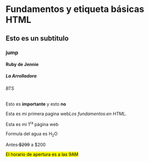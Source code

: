 <!DOCTYPE html>
<html lang="en">
<head>
    <meta charset="UTF-8">
    <meta name="viewport" content="width=device-width, initial-scale=1.0">
    <meta name="author " content="Dana Paola Sanchez Dorantes">
    <meta name="description" content="En esta página vamos a observar las etiquetas principales de HTML">
    <meta name="keywords" content="html,etiqueta,atributo, valor, encabezado">
    <!--Esto es un comentario-->
    <title>Fundamentos HTML</title>
</head>
<body>
    <h1>Fundamentos y etiqueta básicas HTML</h1>
    <h2>Esto es un subtitulo</h2>
    <h3>jump</h3>
    <h4>Ruby de Jennie</h4>
    <h5>La Arrolladora</h5>
    <h6>BTS</h6>
    <!--Etiquetas para formatear el texto en linea-->
    <!--La etiqueta strong es más importante semánticamente -->
    <p>Esto es <strong>importante</strong> y esto <b>no </b></p>
    <!--La etiqueta em es más importante semántocamente, i solo se pone en cursiva pero sin el peso semántico -->
    <p>Esta es mi primera pagina web<i>Los fundamentos:</i><em>en HTML.</em></p>
    <p>Esta es mi 1<sup>ra</sup> página web</p>
    <p>Formula del agua es H<sub>2</sub>O</p>
    <p>Antes<del> $299</del> a $200</p>
    <!--La siguiente etiqueta mark, a diferencia de las anteriores, tiene peso semántico-->
    <p><mark>El horario de apertura es a las 9AM</mark></p>

</body>
</html>
